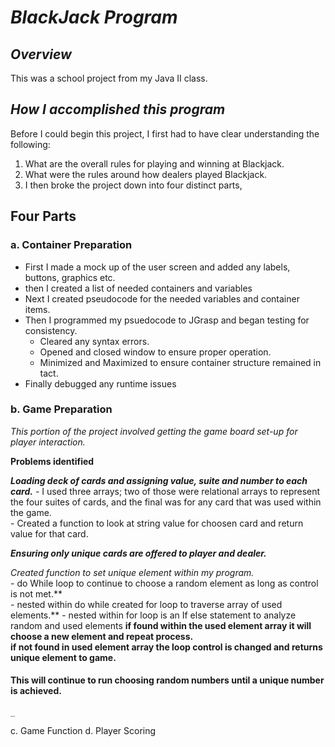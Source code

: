 # **_BlackJack Program_**

## **_Overview_**
This was a school project from my Java II class.  

## **_How I accomplished this program_**

Before I could begin this project, I first had to have clear understanding the following: 
1. What are the overall rules for playing and winning at Blackjack.  
2. What were the rules around how dealers played Blackjack. 
3. I then broke the project down into four distinct parts, 

## **Four Parts** 

  ### a. Container Preparation
   * First I made a mock up of the user screen and added any labels, buttons, graphics etc.  
   * then I created a list of needed containers and variables 
   * Next I created pseudocode for the needed variables and container items.  
   * Then I programmed my psuedocode to JGrasp and began testing for consistency. 
     - Cleared any syntax errors. 
     - Opened and closed window to ensure proper operation.
     - Minimized and Maximized to ensure container structure remained in tact.  
   * Finally debugged any runtime issues
    
  ### b. Game Preparation
   _This portion of the project involved getting the game board set-up for player interaction._ 
    
   **Problems identified**
     
   **_Loading deck of cards and assigning value, suite and number to each card._**
     - I used three arrays; two of those were relational arrays to represent the four suites of cards, 
     and the final was for any card that was used within the game.  
     - Created a function to look at string value for choosen card and return value for that card.
      
   **_Ensuring only unique cards are offered to player and dealer._** 
      
   *Created function to set unique element within my program.*  
      - do While loop to continue to choose a random element as long as control is not met.**  
      - nested within do while created for loop to traverse array of used elements.** 
      - nested within for loop is an If else statement to analyze random and used elements 
      **if found within the used element array it will choose a new element and repeat process.**  
      **if not found in used element array the loop control is changed and returns unique element to game.**
      
   #### **This will continue to run choosing random numbers until a unique number is achieved.**
      
    _

  c. Game Function
  d. Player Scoring
